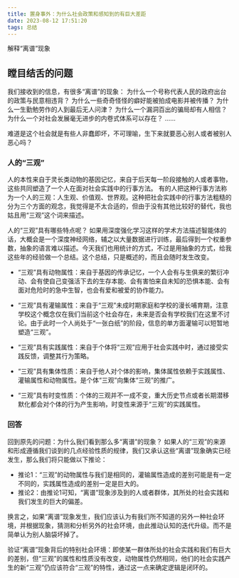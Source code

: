 ```yaml
---
title: 置身事外：为什么社会政策和感知到的有巨大差距
date: 2023-08-12 17:51:20
tags: 总结
---
```


解释“离谱”现象

<!--more-->

## 瞠目结舌的问题

我们接收到的信息，有很多“离谱”的现象：
为什么一个号称代表人民的政府出台的政策与民意相违背？
为什么一些奇奇怪怪的癖好能被拍成电影并被传播？
为什么一生勤勉劳作的人到最后无人问津？
为什么一个漏洞百出的骗局却有人相信？
为什么一个对社会发展毫无进步的内卷式体系可以存在？
......

难道是这个社会就是有些人非蠢即坏，不可理喻，生下来就要恶心别人或者被别人恶心吗？

### 人的“三观”

人的本性来自于灵长类动物的基因记忆，来自于后天每一阶段接触的人或者事物，这些共同塑造了一个人在面对社会实践中的行事方法。
有的人把这种行事方法称为一个人的三观：人生观、价值观、世界观。这种把社会实践中的行事方法粗糙的分为三个方面的观念，我觉得是不太合适的，但由于没有其他比较好的替代，我也姑且用“三观”这个词来描述。

人的“三观”具有哪些特点呢？
如果用深度强化学习这样的学术方法描述智能体的话，大概会是一个深度神经网络，辅之以大量数据进行训练，最后得到一个权重参数，抽象的语言难以描述。今天我们也用统计的方式，不过是用抽象的方式，给我这些年的经验做一个总结。这个总结，只是概述的，而且会随时发生改变。

- “三观”具有动物属性：来自于基因的传承记忆，一个人会有与生俱来的繁衍冲动、会有使自己变强活下去的生存本能、会有害怕来自未知的恐惧本能、会有面对危险时的急中生智，也会有爱和被爱的协作能力。

- “三观”具有灌输属性：来自于“三观”未成时期家庭和学校的漫长哺育期，注意学校这个概念仅在我们当前这个社会存在，未来是否会有学校我们在这里不讨论。由于此时一个人尚处于“一张白纸”的阶段，信息的单方面灌输可以短暂地塑造“三观”。

- “三观”具有实践属性：来自于个体将“三观”应用于社会实践中时，通过接受实践反馈，调整其行为策略。

- “三观”具有集体性质：来自于他人对个体的影响，集体属性依赖于实践属性、灌输属性和动物属性。是个体“三观”向集体“三观”的推广。

- “三观”具有时变性质：个体的三观并不一成不变，重大历史节点或者长期潜移默化都会对个体的行为产生影响，时变性来源于“三观”的实践属性。

### 回答

回到原先的问题：为什么我们看到那么多“离谱”的现象？
如果人的“三观”的来源和形成遵循我们谈到的几点经验性质的规律，我们又承认这些“离谱”现象确实已经发生，那么我们将只能做以下推论：

- 推论1：“三观”的动物属性与我们是相同的，灌输属性造成的差别可能是有一定不同的，实践属性造成的差别一定是巨大的。
- 推论2：由推论1可知，“离谱”现象涉及到的人或者群体，其所处的社会实践和我们发生的巨大的偏差。

换言之，如果“离谱”现象发生，我们应该认为有我们所不知道的另外一种社会环境，并根据现象，猜测和分析另外的社会环境，由此推动认知的迭代升级。而不是简单认为别人脑袋坏掉了。

验证“离谱”现象背后的特别社会环境：即使某一群体所处的社会实践和我们有巨大的差别，但“三观”的属性和性质没有改变，动物属性仍然相同，他们的社会实践产生的新“三观”仍应该符合“三观”的特性，通过这一点来确定逻辑是闭环的。
